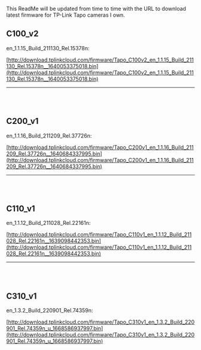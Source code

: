 

This ReadMe will be updated from time to time with the URL to download latest firmware for TP-Link Tapo cameras I own.


## C100_v2
en_1.1.15_Build_211130_Rel.15378n:

[http://download.tplinkcloud.com/firmware/Tapo_C100v2_en_1.1.15_Build_211130_Rel.15378n__1640053375018.bin](http://download.tplinkcloud.com/firmware/Tapo_C100v2_en_1.1.15_Build_211130_Rel.15378n__1640053375018.bin)

---
<br>
<br>


## C200_v1

en_1.1.16_Build_211209_Rel.37726n:

[http://download.tplinkcloud.com/firmware/Tapo_C200v1_en_1.1.16_Build_211209_Rel.37726n__1640684337995.bin](http://download.tplinkcloud.com/firmware/Tapo_C200v1_en_1.1.16_Build_211209_Rel.37726n__1640684337995.bin)

---

<br>
<br>


## C110_v1

en_1.1.12_Build_211028_Rel.22161n:

[http://download.tplinkcloud.com/firmware/Tapo_C110v1_en_1.1.12_Build_211028_Rel.22161n__1639098442353.bin](http://download.tplinkcloud.com/firmware/Tapo_C110v1_en_1.1.12_Build_211028_Rel.22161n__1639098442353.bin)

---
<br>
<br>


## C310_v1

en_1.3.2_Build_220901_Rel.74359n:

[http://download.tplinkcloud.com/firmware/Tapo_C310v1_en_1.3.2_Build_220901_Rel.74359n_u_1668586937997.bin](http://download.tplinkcloud.com/firmware/Tapo_C310v1_en_1.3.2_Build_220901_Rel.74359n_u_1668586937997.bin)
